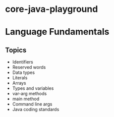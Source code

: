 # core-java-playground

# Language Fundamentals
## Topics 
- Identifiers
- Reserved words
- Data types
- Literals
- Arrays
- Types and variables
- var-arg methods 
- main method
- Command line args
- Java coding standards

